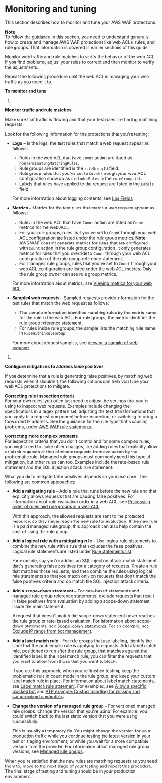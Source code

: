# Monitoring and tuning<a name="web-acl-testing-activities"></a>

This section describes how to monitor and tune your AWS WAF protections\. 

**Note**  
To follow the guidance in this section, you need to understand generally how to create and manage AWS WAF protections like web ACLs, rules, and rule groups\. That information is covered in earlier sections of this guide\.

Monitor web traffic and rule matches to verify the behavior of the web ACL\. If you find problems, adjust your rules to correct and then monitor to verify the adjustments\. 

Repeat the following procedure until the web ACL is managing your web traffic as you need it to\. 

**To monitor and tune**

1. 

**Monitor traffic and rule matches**

   Make sure that traffic is flowing and that your test rules are finding matching requests\. 

   Look for the following information for the protections that you're testing: 
   + **Logs** – In the logs, the test rules that match a web request appear as follows: 
     + Rules in the web ACL that have `Count` action are listed as `nonTerminatingMatchingRules`\.
     + Rule groups are identified in the `ruleGroupId` field\.
     + Rule group rules that you've set to `Count` through your web ACL configuration show up as `excludedRules` in the `ruleGroupList`\.
     + Labels that rules have applied to the request are listed in the `Labels` field\.

     For more information about logging contents, see [Log Fields](logging-fields.md)\.
   + **Metrics** – Metrics for the test rules that match a web request appear as follows: 
     + Rules in the web ACL that have `Count` action are listed as `Count` metrics for the web ACL\. 
     + For your rule groups, rules that you've set to `Count` through your web ACL configuration are listed under the rule group metrics\. 
**Note**  
AWS WAF doesn't generate metrics for rules that are configured with `Count` action in the rule group configuration\. It only generates metrics for rules that you override to `Count` through your web ACL configuration of the rule group reference statement\. 
     + For managed rule groups, rules that you've set to `Count` through your web ACL configuration are listed under the web ACL metrics\. Only the rule group owner can see rule group metrics\. 

     For more information about metrics, see [Viewing metrics for your web ACL](web-acl-testing-view-metrics.md)\.
   + **Sampled web requests** – Sampled requests provide information for the test rules that match the web request as follows: 
     + The sample information identifies matching rules by the metric name for the rule in the web ACL\. For rule groups, the metric identifies the rule group reference statement\. 
     + For rules inside rule groups, the sample lists the matching rule name in `RuleWithinRuleGroup`\. 

     For more about request samples, see [Viewing a sample of web requests](web-acl-testing-view-sample.md)\.

1. 

**Configure mitigations to address false positives**

   If you determine that a rule is generating false positives, by matching web requests when it shouldn't, the following options can help you tune your web ACL protections to mitigate\. 

**Correcting rule inspection criteria**  
For your own rules, you often just need to adjust the settings that you're using to inspect web requests\. Examples include changing the specifications in a regex pattern set, adjusting the text transformations that you apply to a request component before inspection, or switching to using a forwarded IP address\. See the guidance for the rule type that's causing problems, under [AWS WAF rule statements](waf-rule-statements.md)\. 

**Correcting more complex problems**  
For inspection criteria that you don't control and for some complex rules, you might need to make other changes, like adding rules that explicitly allow or block requests or that eliminate requests from evaluation by the problematic rule\. Managed rule groups most commonly need this type of mitigation, but other rules can too\. Examples include the rate\-based rule statement and the SQL injection attack rule statement\. 

   What you do to mitigate false positives depends on your use case\. The following are common approaches:
   + **Add a mitigating rule** – Add a rule that runs before the new rule and that explicitly allows requests that are causing false positives\. For information about rule evaluation order in a web ACL, see [Processing order of rules and rule groups in a web ACL](web-acl-processing-order.md)\.

     With this approach, the allowed requests are sent to the protected resource, so they never reach the new rule for evaluation\. If the new rule is a paid managed rule group, this approach can also help contain the cost of using the rule group\. 
   + **Add a logical rule with a mitigating rule** – Use logical rule statements to combine the new rule with a rule that excludes the false positives\. Logical rule statements are listed under [Rule statements list](waf-rule-statements-list.md)\.

     For example, say you're adding an SQL injection attack match statement that's generating false positives for a category of requests\. Create a rule that matches those requests, and then combine the rules using logical rule statements so that you match only on requests that don't match the false positives criteria and do match the SQL injection attack criteria\. 
   + **Add a scope\-down statement** – For rate\-based statements and managed rule group reference statements, exclude requests that result in false positives from evaluation by adding a scope\-down statement inside the main statement\. 

     A request that doesn't match the scope\-down statement never reaches the rule group or rate\-based evaluation\. For information about scope\-down statements, see [Scope\-down statements](waf-rule-scope-down-statements.md)\. For an example, see [Exclude IP range from bot management](waf-bot-control-example-scope-down-ip.md)\. 
   + **Add a label match rule** – For rule groups that use labeling, identify the label that the problematic rule is applying to requests\. Add a label match rule, positioned to run after the rule group, that matches against the identified label\. In the label match rule, you can filter the requests that you want to allow from those that you want to block\. 

     If you use this approach, when you're finished testing, keep the problematic rule in count mode in the rule group, and keep your custom label match rule in place\. For information about label match statements, see [Label match rule statement](waf-rule-statement-type-label-match.md)\. For examples, see [Allow a specific blocked bot](waf-bot-control-example-allow-blocked-bot.md) and [ATP example: Custom handling for missing and compromised credentials](waf-atp-control-example-user-agent-exception.md)\. 
   + **Change the version of a managed rule group** – For versioned managed rule groups, change the version that you're using\. For example, you could switch back to the last static version that you were using successfully\. 

     This is usually a temporary fix\. You might change the version for your production traffic while you continue testing the latest version in your test or staging environment, or while you wait for a more compatible version from the provider\. For information about managed rule group versions, see [Managed rule groups](waf-managed-rule-groups.md)\.

When you're satisfied that the new rules are matching requests as you need them to, move to the next stage of your testing and repeat this procedure\. The final stage of testing and tuning should be in your production environment\.